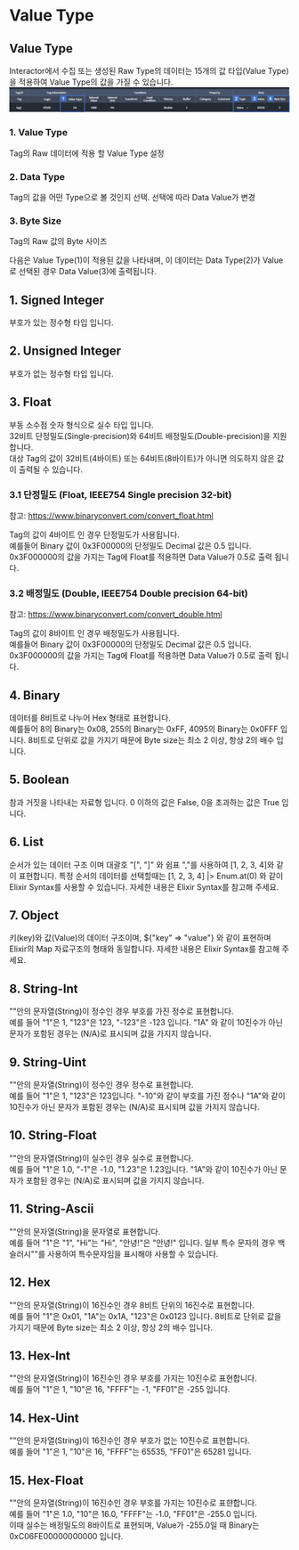 # Value Type

## Value Type
Interactor에서 수집 또는 생성된 Raw Type의 데이터는 15개의 값 타입(Value Type)을 적용하여 Value Type의 값을 가질 수 있습니다.
![img](../../img/details/valuetype.png)
### 1. Value Type
Tag의 Raw 데이터에 적용 할 Value Type 설정
### 2. Data Type
Tag의 값을 어떤 Type으로 볼 것인지 선택. 선택에 따라 Data Value가 변경
### 3. Byte Size
Tag의 Raw 값의 Byte 사이즈

다음은 Value Type(1)이 적용된 값을 나타내며, 이 데이터는 Data Type(2)가 Value로 선택된 경우 Data Value(3)에 출력됩니다.

## 1. Signed Integer
부호가 있는 정수형 타입 입니다.

## 2. Unsigned Integer
부호가 없는 정수형 타입 입니다.

## 3. Float
부동 소수점 숫자 형식으로 실수 타입 입니다.  
32비트 단정밀도(Single-precision)와 64비트 배정밀도(Double-precision)을 지원합니다.  
대상 Tag의 값이 32비트(4바이트) 또는 64비트(8바이트)가 아니면 의도하지 않은 값이 출력될 수 있습니다.  

### 3.1 단정밀도 (Float, IEEE754 Single precision 32-bit)
참고: <https://www.binaryconvert.com/convert_float.html>

Tag의 값이 4바이트 인 경우 단정밀도가 사용됩니다.  
예를들어 Binary 값이 0x3F00000의 단정밀도 Decimal 값은 0.5 입니다. 0x3F000000의 값을 가지는 Tag에 Float를 적용하면 Data Value가 0.5로 출력 됩니다.  

### 3.2 배정밀도 (Double, IEEE754 Double precision 64-bit)
참고: <https://www.binaryconvert.com/convert_double.html>

Tag의 값이 8바이트 인 경우 배정밀도가 사용됩니다.  
예를들어 Binary 값이 0x3F00000의 단정밀도 Decimal 값은 0.5 입니다. 0x3F000000의 값을 가지는 Tag에 Float를 적용하면 Data Value가 0.5로 출력 됩니다.  


## 4. Binary
데이터를 8비트로 나누어 Hex 형태로 표현합니다.  
예를들어 8의 Binary는 0x08, 255의 Binary는 0xFF, 4095의 Binary는 0x0FFF 입니다.
8비트로 단위로 값을 가지기 때문에 Byte size는 최소 2 이상, 항상 2의 배수 입니다.

## 5. Boolean
참과 거짓을 나타내는 자료형 입니다. 
0 이하의 값은 False, 0을 초과하는 값은 True 입니다.

## 6. List
순서가 있는 데이터 구조 이며 대괄호 "[", "]" 와 쉼표 ","를 사용하여 [1, 2, 3, 4]와 같이 표현합니다. 특정 순서의 데이터를 선택할때는 [1, 2, 3, 4] |> Enum.at(0) 와 같이 Elixir Syntax를 사용할 수 있습니다. 자세한 내용은 Elixir Syntax를 참고해 주세요.  


## 7. Object
키(key)와 값(Value)의 데이터 구조이며, ${"key" => "value"} 와 같이 표현하며 Elixir의 Map 자료구조의 형태와 동일합니다. 자세한 내용은 Elixir Syntax를 참고해 주세요.  


## 8. String-Int
""안의 문자열(String)이 정수인 경우 부호를 가진 정수로 표현합니다.  
예를 들어 "1"은 1, "123"은 123, "-123"은 -123 입니다. "1A" 와 같이 10진수가 아닌 문자가 포함된 경우는 (N/A)로 표시되며 값을 가지지 않습니다.  

## 9. String-Uint
""안의 문자열(String)이 정수인 경우 정수로 표현합니다.  
예를 들어 "1"은 1, "123"은 123입니다. "-10"와 같이 부호를 가진 정수나 "1A"와 같이 10진수가 아닌 문자가 포함된 경우는 (N/A)로 표시되며 값을 가지지 않습니다.  

## 10. String-Float
""안의 문자열(String)이 실수인 경우 실수로 표현합니다.  
예를 들어 "1"은 1.0, "-1"은 -1.0, "1.23"은 1.23입니다. "1A"와 같이 10진수가 아닌 문자가 포함된 경우는 (N/A)로 표시되며 값을 가지지 않습니다.

## 11. String-Ascii
""안의 문자열(String)을 문자열로 표현합니다.  
예를 들어 "1"은 "1", "Hi"는 "Hi", "안녕!"은 "안녕!" 입니다. 일부 특수 문자의 경우 백슬러시"\"를 사용하여 특수문자임을 표시해야 사용할 수 있습니다.  

## 12. Hex
""안의 문자열(String)이 16진수인 경우 8비트 단위의 16진수로 표현합니다.  
예를 들어 "1"은 0x01, "1A"는 0x1A, "123"은 0x0123 입니다. 
8비트로 단위로 값을 가지기 때문에 Byte size는 최소 2 이상, 항상 2의 배수 입니다.

## 13. Hex-Int
""안의 문자열(String)이 16진수인 경우 부호를 가지는 10진수로 표현합니다.  
예를 들어 "1"은 1, "10"은 16, "FFFF"는 -1, "FF01"은 -255 입니다.

## 14. Hex-Uint
""안의 문자열(String)이 16진수인 경우 부호가 없는 10진수로 표현합니다.  
예를 들어 "1"은 1, "10"은 16, "FFFF"는 65535, "FF01"은 65281 입니다.

## 15. Hex-Float
""안의 문자열(String)이 16진수인 경우 부호를 가지는 10진수로 표햔합니다.  
예를 들어 "1"은 1.0, "10"은 16.0, "FFFF"는 -1.0, "FF01"은 -255.0 입니다.  
이때 실수는 배정밀도의 8바이트로 표현되며,  Value가 -255.0일 때 Binary는 0xC06FE00000000000 입니다.  
